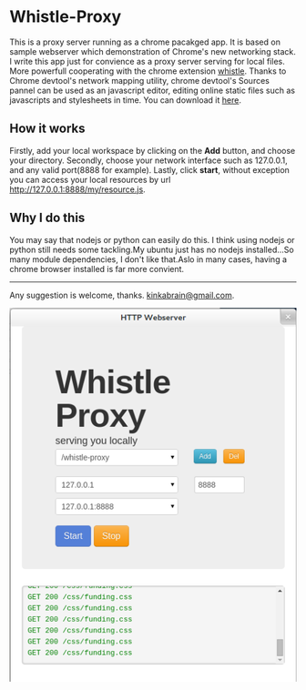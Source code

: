 Whistle-Proxy
=============

This is a proxy server running as a chrome pacakged app. It is based on sample webserver which demonstration of Chrome's new networking stack. I write this app just for convience as a proxy server serving for local files. More powerfull cooperating with the chrome extension [whistle](https://github.com/Kinka/whistle). Thanks to Chrome devtool's network mapping utility, chrome devtool's Sources pannel can be used as an javascript editor, editing online static files such as javascripts and stylesheets in time.
You can download it [here](/assets/whistle-proxy.crx).

How it works
-------------
Firstly, add your local workspace by clicking on the __Add__ button, and choose your directory. Secondly, choose your network interface such as 127.0.0.1, and any valid port(8888 for example). Lastly, click __start__, without exception you can access your local resources by url http://127.0.0.1:8888/my/resource.js.

Why I do this
-------------
You may say that nodejs or python can easily do this. I think using nodejs or python still needs some tackling.My ubuntu just has no nodejs installed...So many module dependencies, I don't like that.Aslo in many cases, having a chrome browser installed is far more convient.

-------------
Any suggestion is welcome, thanks. [kinkabrain@gmail.com](mailto:kinkabrain@gmail.com).

![screenshot](/assets/screenshot.png)
